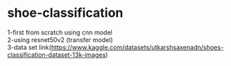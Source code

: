 # shoe-classification
1-first from scratch using cnn model          
2-using resnet50v2 (transfer model)                
3-data set link(https://www.kaggle.com/datasets/utkarshsaxenadn/shoes-classification-dataset-13k-images)
